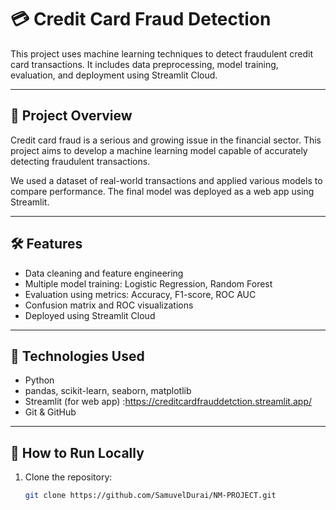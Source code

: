 # 💳 Credit Card Fraud Detection

This project uses machine learning techniques to detect fraudulent credit card transactions. It includes data preprocessing, model training, evaluation, and deployment using Streamlit Cloud.

---

## 📌 Project Overview

Credit card fraud is a serious and growing issue in the financial sector. This project aims to develop a machine learning model capable of accurately detecting fraudulent transactions.

We used a dataset of real-world transactions and applied various models to compare performance. The final model was deployed as a web app using Streamlit.

---

## 🛠️ Features

- Data cleaning and feature engineering
- Multiple model training: Logistic Regression, Random Forest
- Evaluation using metrics: Accuracy, F1-score, ROC AUC
- Confusion matrix and ROC visualizations
- Deployed using Streamlit Cloud

---

## 🧠 Technologies Used

- Python
- pandas, scikit-learn, seaborn, matplotlib
- Streamlit (for web app) :https://creditcardfrauddetction.streamlit.app/
- Git & GitHub

---

## 🧪 How to Run Locally

1. Clone the repository:
   ```bash
   git clone https://github.com/SamuvelDurai/NM-PROJECT.git
  
